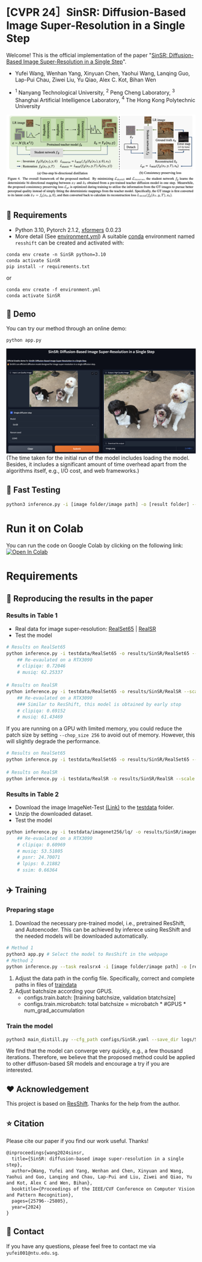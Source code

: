# [CVPR 24］SinSR: Diffusion-Based Image Super-Resolution in a Single Step
Welcome! This is the official implementation of the paper "[SinSR: Diffusion-Based Image Super-Resolution in a Single Step](https://arxiv.org/pdf/2311.14760.pdf)".

- Yufei Wang, Wenhan Yang, Xinyuan Chen, Yaohui Wang, Lanqing Guo, Lap-Pui Chau, Ziwei Liu, Yu Qiao, Alex C. Kot, Bihan Wen

- $^1$ Nanyang Technological University, $^2$ Peng Cheng Laboratory, $^3$ Shanghai Artificial Intelligence Laboratory, $^4$ The Hong Kong Polytechnic University
  
![Alt text](assets/framework.png)
## :turtle: Requirements
* Python 3.10, Pytorch 2.1.2, [xformers](https://github.com/facebookresearch/xformers) 0.0.23
* More detail (See [environment.yml](environment.yml))
A suitable [conda](https://conda.io/) environment named `resshift` can be created and activated with:

```
conda env create -n SinSR python=3.10
conda activate SinSR
pip install -r requirements.txt
```
or
```
conda env create -f environment.yml
conda activate SinSR
```
## :whale: Demo
You can try our method through an online demo:
```sh
python app.py
```
![Alt text](assets/demo.png)
(The time taken for the initial run of the model includes loading the model. Besides, it includes a significant amount of time overhead apart from the algorithms itself, e.g., I/O cost, and web frameworks.)

## :rocket: Fast Testing
```sh
python3 inference.py -i [image folder/image path] -o [result folder] --ckpt weights/SinSR_v1.pth --scale 4 --one_step
```

# Run it on Colab
You can run the code on Google Colab by clicking on the following link: [![Open In Colab](https://colab.research.google.com/assets/colab-badge.svg)](https://colab.research.google.com/github/LuisFMCuriel/SinSR/blob/colab_demo/colab-demo.ipynb)

# Requirements
## :dolphin: Reproducing the results in the paper
### Results in Table 1
- Real data for image super-resolution: [RealSet65](testdata/RealSet65) | [RealSR](testdata/RealSR)
- Test the model
```sh
# Results on RealSet65
python inference.py -i testdata/RealSet65 -o results/SinSR/RealSet65 --scale 4 --ckpt weights/SinSR_v1.pth --one_step
    ## Re-evaulated on a RTX3090
    # clipiqa: 0.72046
    # musiq: 62.25337

# Results on RealSR
python inference.py -i testdata/RealSet65 -o results/SinSR/RealSR --scale 4 --ckpt weights/SinSR_v2.pth --one_step
    ## Re-evaulated on a RTX3090
    ### Similar to ResShift, this model is obtained by early stop
    # clipiqa: 0.69152
    # musiq: 61.43469
```
If you are running on a GPU with limited memory, you could reduce the patch size by setting ```--chop_size 256``` to avoid out of memory. However, this will slightly degrade the performance.
```sh
# Results on RealSet65
python inference.py -i testdata/RealSet65 -o results/SinSR/RealSet65 --scale 4 --ckpt weights/SinSR_v1.pth --one_step --chop_size 256 --task SinSR

# Results on RealSR
python inference.py -i testdata/RealSR -o results/SinSR/RealSR --scale 4 --ckpt weights/SinSR_v2.pth --one_step --chop_size 256 --task SinSR
```

### Results in Table 2
- Download the image ImageNet-Test [(Link)](https://drive.google.com/file/d/1NhmpON2dB2LjManfX6uIj8Pj_Jx6N-6l/view?usp=sharing) to the [testdata](testdata) folder.
- Unzip the downloaded dataset.
- Test the model
```sh
python inference.py -i testdata/imagenet256/lq/ -o results/SinSR/imagenet  -r testdata/imagenet256/gt/ --scale 4 --ckpt weights/SinSR_v1.pth --one_step
    ## Re-evaulated on a RTX3090
    # clipiqa: 0.60969
    # musiq: 53.51805
    # psnr: 24.70071
    # lpips: 0.21882
    # ssim: 0.66364
```

## :airplane: Training
### Preparing stage
1. Download the necessary pre-trained model, i.e., pretrained ResShift, and Autoencoder. This can be achieved by inferece using ResShift and the needed models will be downloaded automatically.
```sh
# Method 1
python3 app.py # Select the model to ResShift in the webpage
# Method 2
python inference.py --task realsrx4 -i [image folder/image path] -o [result folder] --scale 4 # Inference using ResShift
```
1. Adjust the data path in the config file. Specifically, correct and complete paths in files of [traindata](./traindata/)
2. Adjust batchsize according your GPUS.
    + configs.train.batch: [training batchsize, validation btatchsize]
    + configs.train.microbatch: total batchsize = microbatch * #GPUS * num_grad_accumulation
### Train the model
```sh
python3 main_distill.py --cfg_path configs/SinSR.yaml --save_dir logs/SinSR
```
We find that the model can converge very quickly, e.g., a few thousand iterations. Therefore, we believe that the proposed method could be applied to other diffuson-based SR models and encourage a try if you are interested.

## :heart: Acknowledgement

This project is based on [ResShift](https://github.com/zsyOAOA/ResShift). Thanks for the help from the author.

## :star: Citation
Please cite our paper if you find our work useful. Thanks! 
```
@inproceedings{wang2024sinsr,
  title={SinSR: diffusion-based image super-resolution in a single step},
  author={Wang, Yufei and Yang, Wenhan and Chen, Xinyuan and Wang, Yaohui and Guo, Lanqing and Chau, Lap-Pui and Liu, Ziwei and Qiao, Yu and Kot, Alex C and Wen, Bihan},
  booktitle={Proceedings of the IEEE/CVF Conference on Computer Vision and Pattern Recognition},
  pages={25796--25805},
  year={2024}
}
```

## :email: Contact
If you have any questions, please feel free to contact me via `yufei001@ntu.edu.sg`.
